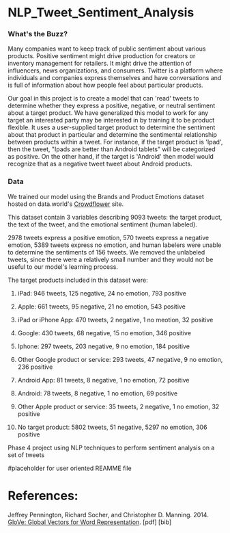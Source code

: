 # NLP_Tweet_Sentiment_Analysis

### What's the Buzz?
Many companies want to keep track of public sentiment about various products.  Positive sentiment might drive production for creators or inventory management for retailers.  It might drive the attention of influencers, news organizations, and consumers.  Twitter is a platform where individuals and companies express themselves and have conversations and is full of information about how people feel about particular products.

Our goal in this project is to create a model that can 'read' tweets to determine whether they express a positive, negative, or neutral sentiment about a target product.  We have generalized this model to work for any target an interested party may be interested in by training it to be product flexible.  It uses a user-supplied target product to determine the sentiment about that product in particular and determine the sentimental relationship between products within a tweet.  For instance, if the target product is 'Ipad', then the tweet, "Ipads are better than Android tablets" will be categorized as positive.  On the other hand, if the target is 'Android' then model would recognize that as a negative tweet tweet about Android products.

### Data

We trained our model using the Brands and Product Emotions dataset hosted on data.world's [Crowdflower](https://data.world/crowdflower/brands-and-product-emotions) site.  

This dataset contain 3 variables describing 9093 tweets: the target product, the text of the tweet, and the emotional sentiment (human labeled).

2978 tweets express a positive emotion, 570 tweets express a negative emotion, 5389 tweets express no emotion, and human labelers were unable to determine the sentiments of 156 tweets.  We removed the unlabeled tweets, since there were a relatively small number and they would not be useful to our model's learning process.

The target products included in this dataset were:

1. iPad: 946 tweets, 125 negative, 24 no emotion, 793 positive

2. Apple: 661 tweets, 95 negative, 21 no emotion, 543 positive

3. iPad or iPhone App: 470 tweets, 2 negative, 1 no meotion, 32 positive

4. Google: 430 tweets, 68 negative, 15 no emotion, 346 positive

5. Iphone: 297 tweets, 203 negative, 9 no emotion, 184 positive

6. Other Google product or service: 293 tweets, 47 negative, 9 no emotion, 236 positive

7. Android App: 81 tweets, 8 negative, 1 no emotion, 72 positive

8. Android: 78 tweets, 8 negative, 1 no emotion, 69 positive

9. Other Apple product or service: 35 tweets, 2 negative, 1 no emotion, 32 positive

10. No target product: 5802 tweets, 51 negative, 5297 no emotion, 306 positive


Phase 4 project using NLP techniques to perform sentiment analysis on a set of tweets

#placeholder for user oriented REAMME file

# References:

Jeffrey Pennington, Richard Socher, and Christopher D. Manning. 2014. [GloVe: Global Vectors for Word Representation](https://nlp.stanford.edu/pubs/glove.pdf). [pdf] [bib]

